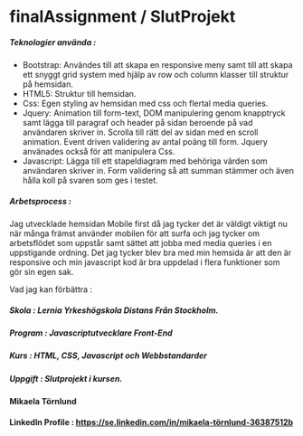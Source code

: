 ﻿# finalAssignment / SlutProjekt

##### Teknologier använda :

- Bootstrap: Användes till att skapa en responsive meny samt till att skapa ett snyggt grid system med hjälp av row och column klasser till struktur på hemsidan.
- HTML5: Struktur till hemsidan.  
- Css: Egen styling av hemsidan med css och flertal media queries.
- Jquery: Animation till form-text, DOM manipulering genom knapptryck samt lägga till paragraf och header på sidan beroende på vad användaren skriver in. Scrolla till rätt del av sidan med en scroll animation. Event driven validering av antal poäng till form. Jquery använades också för att manipulera Css.
- Javascript: Lägga till ett stapeldiagram med behöriga värden som användaren skriver in. Form validering så att summan stämmer och även hålla koll på svaren som ges i testet. 


#####  Arbetsprocess : 

Jag utvecklade hemsidan Mobile first då jag tycker det är väldigt viktigt nu när många främst använder mobilen för att surfa och jag tycker om arbetsflödet som uppstår samt sättet att jobba med media queries i en uppstigande ordning. 
Det jag tycker blev bra med min hemsida är att den är responsive och min javascript kod är bra uppdelad i flera funktioner som gör sin egen sak. 

Vad jag kan förbättra : 

##### Skola : Lernia Yrkeshögskola Distans Från Stockholm. 
##### Program : Javascriptutvecklare Front-End
##### Kurs :  HTML, CSS, Javascript och Webbstandarder
##### Uppgift : Slutprojekt i kursen.

#### Mikaela Törnlund
#### LinkedIn Profile : https://se.linkedin.com/in/mikaela-törnlund-36387512b
